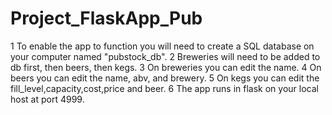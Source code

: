 # Project_FlaskApp_Pub

1 To enable the app to function you will need to create a SQL database on your computer named "pubstock_db".
2 Breweries will need to be added to db first, then beers, then kegs.
3 On breweries you can edit the name.
4 On beers you can edit the name, abv, and brewery.
5 On kegs you can edit the fill_level,capacity,cost,price and beer.
6 The app runs in flask on your local host at port 4999.